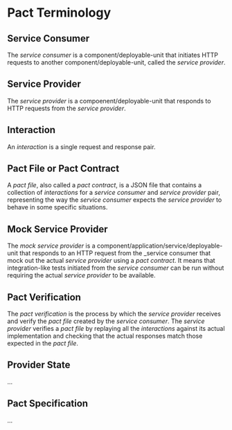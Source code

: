 # Pact Terminology

## Service Consumer

The _service consumer_ is a component/deployable-unit that initiates HTTP requests to another component/deployable-unit, called the _service provider_.

## Service Provider

The _service provider_ is a compoenent/deployable-unit that responds to HTTP requests from the _service provider_.

## Interaction

An _interaction_ is a single request and response pair.

## Pact File or Pact Contract

A _pact file_, also called a _pact contract_, is a JSON file that contains a collection of _interactions_ for a _service consumer_ and _service provider_ pair, representing the way the _service consumer_ expects the _service provider_ to behave in some specific situations.

## Mock Service Provider

The _mock service provider_ is a component/application/service/deployable-unit that responds to an HTTP request from the _service consumer that mock out the actual _service provider_ using a _pact contract_. It means that integration-like tests initiated from the _service consumer_ can be run without requiring the actual _service provider_ to be available.

## Pact Verification

The _pact verification_ is the process by which the _service provider_ receives and verify the _pact file_ created by the _service consumer_. The _service provider_ verifies a _pact file_ by replaying all the _interactions_ against its actual implementation and checking that the actual responses match those expected in the _pact file_.

## Provider State

...

## Pact Specification

...